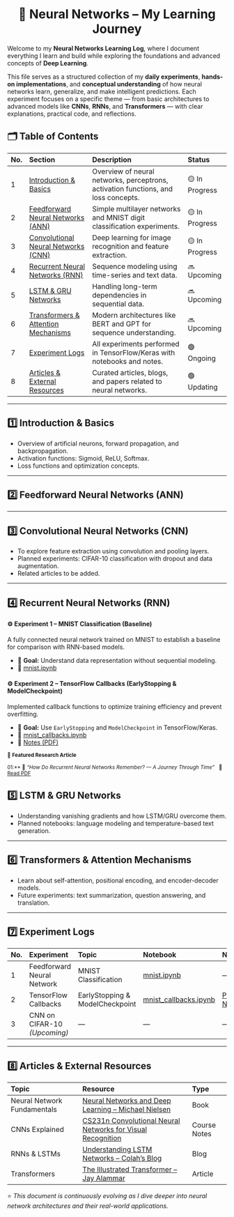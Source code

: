 <div align="center">
  
# 🧠 Neural Networks – My Learning Journey

</div>

Welcome to my **Neural Networks Learning Log**, where I document everything I learn and build while exploring the foundations and advanced concepts of **Deep Learning**.  

This file serves as a structured collection of my **daily experiments**, **hands-on implementations**, and **conceptual understanding** of how neural networks learn, generalize, and make intelligent predictions. Each experiment focuses on a specific theme — from basic architectures to advanced models like **CNNs**, **RNNs**, and **Transformers** — with clear explanations, practical code, and reflections.



## 🗂️ Table of Contents

| No. | Section | Description | Status |
|:----|:--------|:-------------|:--------|
| 1 | [Introduction & Basics](#1--introduction--basics) | Overview of neural networks, perceptrons, activation functions, and loss concepts. | 🟡 In Progress |
| 2 | [Feedforward Neural Networks (ANN)](#2--feedforward-neural-networks-ann) | Simple multilayer networks and MNIST digit classification experiments. | 🟡 In Progress|
| 3 | [Convolutional Neural Networks (CNN)](#3--convolutional-neural-networks-cnn) | Deep learning for image recognition and feature extraction. | 🟡 In Progress |
| 4 | [Recurrent Neural Networks (RNN)](#4--recurrent-neural-networks-rnn) | Sequence modeling using time-series and text data. | 🔜 Upcoming |
| 5 | [LSTM & GRU Networks](#5--lstm--gru-networks) | Handling long-term dependencies in sequential data. | 🔜 Upcoming |
| 6 | [Transformers & Attention Mechanisms](#6--transformers--attention-mechanisms) | Modern architectures like BERT and GPT for sequence understanding. | 🔜 Upcoming |
| 7 | [Experiment Logs](#7--experiment-logs) | All experiments performed in TensorFlow/Keras with notebooks and notes. | 🟢 Ongoing |
| 8 | [Articles & External Resources](#8--articles--external-resources) | Curated articles, blogs, and papers related to neural networks. | 🟢 Updating |

---

## 1️⃣ Introduction & Basics
- Overview of artificial neurons, forward propagation, and backpropagation.
- Activation functions: Sigmoid, ReLU, Softmax.
- Loss functions and optimization concepts.

---

## 2️⃣ Feedforward Neural Networks (ANN)


---

## 3️⃣ Convolutional Neural Networks (CNN)
- To explore feature extraction using convolution and pooling layers.
- Planned experiments: CIFAR-10 classification with dropout and data augmentation.
- Related articles to be added.

---


## 4️⃣ Recurrent Neural Networks (RNN)
#### ⚙️ **Experiment 1 – MNIST Classification (Baseline)**  
A fully connected neural network trained on MNIST to establish a baseline for comparison with RNN-based models.  
- 🎯 **Goal:** Understand data representation without sequential modeling.  
- 📓 [mnist.ipynb](mnist.ipynb)


#### ⚙️ **Experiment 2 – TensorFlow Callbacks (EarlyStopping & ModelCheckpoint)**  
Implemented callback functions to optimize training efficiency and prevent overfitting.  
- 🎯 **Goal:** Use `EarlyStopping` and `ModelCheckpoint` in TensorFlow/Keras.  
- 📓 [mnist_callbacks.ipynb](Experiments/mnist_callbacks.ipynb)  
- 📘 [Notes (PDF)](TensorFlow_Callbacks.pdf.pdf)

<small>

📄 **Featured Research Article**  

 01:** 🧾 *“How Do Recurrent Neural Networks Remember? — A Journey Through Time”* &nbsp; 📘  [Read PDF](How_Do_Recurrent_Neural_Networks_Remember.pdf)
</small>

## 5️⃣ LSTM & GRU Networks
- Understanding vanishing gradients and how LSTM/GRU overcome them.
- Planned notebooks: language modeling and temperature-based text generation.

---

## 6️⃣ Transformers & Attention Mechanisms
- Learn about self-attention, positional encoding, and encoder-decoder models.
- Future experiments: text summarization, question answering, and translation.

---

## 7️⃣ Experiment Logs
| No. | Experiment | Topic | Notebook | Notes |
|:----|:------------|:------|:----------|:------|
| 1 | Feedforward Neural Network | MNIST Classification | [mnist.ipynb](Notebooks/mnist.ipynb) | — |
| 2 | TensorFlow Callbacks | EarlyStopping & ModelCheckpoint | [mnist_callbacks.ipynb](Notebooks/mnist_callbacks.ipynb) | [PDF Notes](Docs/TensorFlow_Callbacks.pdf) |
| 3 | CNN on CIFAR-10 *(Upcoming)* | — | — | — |

---

## 8️⃣ Articles & External Resources
| Topic | Resource | Type |
|:------|:----------|:------|
| Neural Network Fundamentals | [Neural Networks and Deep Learning – Michael Nielsen](http://neuralnetworksanddeeplearning.com/) | Book |
| CNNs Explained | [CS231n Convolutional Neural Networks for Visual Recognition](https://cs231n.github.io/convolutional-networks/) | Course Notes |
| RNNs & LSTMs | [Understanding LSTM Networks – Colah’s Blog](https://colah.github.io/posts/2015-08-Understanding-LSTMs/) | Blog |
| Transformers | [The Illustrated Transformer – Jay Alammar](https://jalammar.github.io/illustrated-transformer/) | Article |


⭐ *This document is continuously evolving as I dive deeper into neural network architectures and their real-world applications.*
